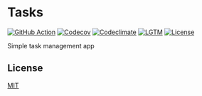 # Tasks

[![GitHub Action](https://img.shields.io/github/workflow/status/raviqqe/tasks/main?style=flat-square)](https://github.com/raviqqe/tasks/actions)
[![Codecov](https://img.shields.io/codecov/c/github/raviqqe/tasks.svg?style=flat-square)](https://codecov.io/gh/raviqqe/tasks)
[![Codeclimate](https://img.shields.io/codeclimate/maintainability/raviqqe/tasks?style=flat-square)](https://codeclimate.com/github/raviqqe/tasks)
[![LGTM](https://img.shields.io/lgtm/alerts/github/raviqqe/tasks?style=flat-square)](https://lgtm.com/projects/g/raviqqe/tasks)
[![License](https://img.shields.io/github/license/raviqqe/tasks.svg?style=flat-square)](LICENSE)

Simple task management app

## License

[MIT](LICENSE)
